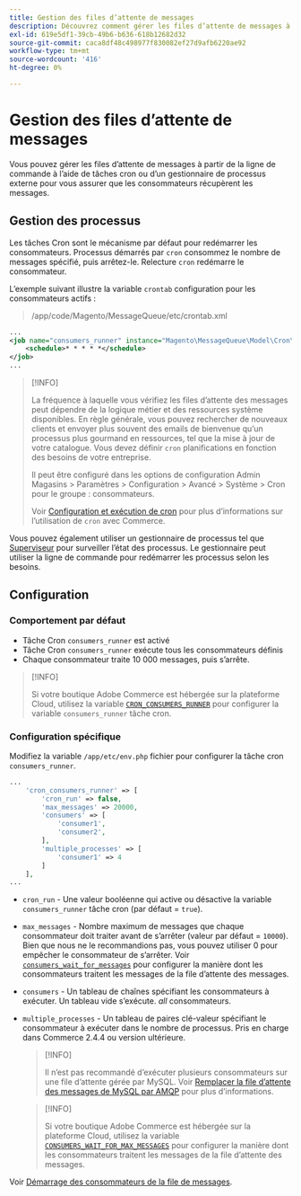 ```yaml
---
title: Gestion des files d’attente de messages
description: Découvrez comment gérer les files d’attente de messages à partir de la ligne de commande d’Adobe Commerce.
exl-id: 619e5df1-39cb-49b6-b636-618b12682d32
source-git-commit: caca8df48c498977f830082ef27d9afb6220ae92
workflow-type: tm+mt
source-wordcount: '416'
ht-degree: 0%

---
```


# Gestion des files d’attente de messages

Vous pouvez gérer les files d’attente de messages à partir de la ligne de commande à l’aide de tâches cron ou d’un gestionnaire de processus externe pour vous assurer que les consommateurs récupèrent les messages.

## Gestion des processus

Les tâches Cron sont le mécanisme par défaut pour redémarrer les consommateurs. Processus démarrés par `cron` consommez le nombre de messages spécifié, puis arrêtez-le. Relecture `cron` redémarre le consommateur.

L’exemple suivant illustre la variable `crontab` configuration pour les consommateurs actifs :

> /app/code/Magento/MessageQueue/etc/crontab.xml

```xml
...
<job name="consumers_runner" instance="Magento\MessageQueue\Model\Cron\ConsumersRunner" method="run">
    <schedule>* * * * *</schedule>
</job>
...
```

>[!INFO]
>
>La fréquence à laquelle vous vérifiez les files d’attente des messages peut dépendre de la logique métier et des ressources système disponibles. En règle générale, vous pouvez rechercher de nouveaux clients et envoyer plus souvent des emails de bienvenue qu’un processus plus gourmand en ressources, tel que la mise à jour de votre catalogue. Vous devez définir `cron` planifications en fonction des besoins de votre entreprise.
>
>Il peut être configuré dans les options de configuration Admin Magasins > Paramètres > Configuration > Avancé > Système > Cron pour le groupe : consommateurs.
>
>Voir [Configuration et exécution de cron](../cli/configure-cron-jobs.md) pour plus d’informations sur l’utilisation de `cron` avec Commerce.

Vous pouvez également utiliser un gestionnaire de processus tel que [Superviseur](http://supervisord.org/index.html) pour surveiller l’état des processus. Le gestionnaire peut utiliser la ligne de commande pour redémarrer les processus selon les besoins.

## Configuration

### Comportement par défaut

- Tâche Cron `consumers_runner` est activé
- Tâche Cron `consumers_runner` exécute tous les consommateurs définis
- Chaque consommateur traite 10 000 messages, puis s’arrête.

>[!INFO]
>
>Si votre boutique Adobe Commerce est hébergée sur la plateforme Cloud, utilisez la variable [`CRON_CONSUMERS_RUNNER`](https://experienceleague.adobe.com/docs/commerce-cloud-service/user-guide/configure/env/stage/variables-deploy.html#cron_consumers_runner) pour configurer la variable `consumers_runner` tâche cron.

### Configuration spécifique

Modifiez la variable `/app/etc/env.php` fichier pour configurer la tâche cron `consumers_runner`.

```php
...
    'cron_consumers_runner' => [
        'cron_run' => false,
        'max_messages' => 20000,
        'consumers' => [
            'consumer1',
            'consumer2',
        ],
        'multiple_processes' => [
            'consumer1' => 4
        ]
    ],
...
```

- `cron_run` - Une valeur booléenne qui active ou désactive la variable `consumers_runner` tâche cron (par défaut = `true`).
- `max_messages` - Nombre maximum de messages que chaque consommateur doit traiter avant de s’arrêter (valeur par défaut = `10000`). Bien que nous ne le recommandions pas, vous pouvez utiliser 0 pour empêcher le consommateur de s’arrêter. Voir [`consumers_wait_for_messages`](../reference/config-reference-envphp.md#consumerswaitformessages) pour configurer la manière dont les consommateurs traitent les messages de la file d’attente des messages.
- `consumers` - Un tableau de chaînes spécifiant les consommateurs à exécuter. Un tableau vide s’exécute. *all* consommateurs.
- `multiple_processes` - Un tableau de paires clé-valeur spécifiant le consommateur à exécuter dans le nombre de processus. Pris en charge dans Commerce 2.4.4 ou version ultérieure.

   >[!INFO]
   >
   >Il n’est pas recommandé d’exécuter plusieurs consommateurs sur une file d’attente gérée par MySQL. Voir [Remplacer la file d’attente des messages de MySQL par AMQP](https://developer.adobe.com/commerce/php/development/components/message-queues/#change-message-queue-from-mysql-to-amqp) pour plus d’informations.

   >[!INFO]
   >
   >Si votre boutique Adobe Commerce est hébergée sur la plateforme Cloud, utilisez la variable [`CONSUMERS_WAIT_FOR_MAX_MESSAGES`](https://experienceleague.adobe.com/docs/commerce-cloud-service/user-guide/configure/env/stage/variables-deploy.html#consumers_wait_for_max_messages) pour configurer la manière dont les consommateurs traitent les messages de la file d’attente des messages.

Voir [Démarrage des consommateurs de la file de messages](../cli/start-message-queues.md).
